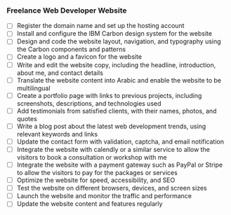 ### Freelance Web Developer Website
- [ ] Register the domain name and set up the hosting account
- [ ] Install and configure the IBM Carbon design system for the website
- [ ] Design and code the website layout, navigation, and typography using the Carbon components and patterns
- [ ] Create a logo and a favicon for the website
- [ ] Write and edit the website copy, including the headline, introduction, about me, and contact details
- [ ] Translate the website content into Arabic and enable the website to be multilingual
- [ ] Create a portfolio page with links to previous projects, including screenshots, descriptions, and technologies used
- [ ] Add testimonials from satisfied clients, with their names, photos, and quotes
- [ ] Write a blog post about the latest web development trends, using relevant keywords and links
- [ ] Update the contact form with validation, captcha, and email notification
- [ ] Integrate the website with calendly or a similar service to allow the visitors to book a consultation or workshop with me
- [ ] Integrate the website with a payment gateway such as PayPal or Stripe to allow the visitors to pay for the packages or services
- [ ] Optimize the website for speed, accessibility, and SEO
- [ ] Test the website on different browsers, devices, and screen sizes
- [ ] Launch the website and monitor the traffic and performance
- [ ] Update the website content and features regularly
